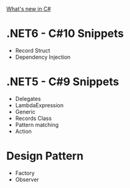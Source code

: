 [What's new in C#](https://docs.microsoft.com/de-de/dotnet/csharp/whats-new/csharp-9)
# .NET6 - C#10 Snippets
* Record Struct
* Dependency Injection
# .NET5 - C#9 Snippets
* Delegates
* LambdaExpression
* Generic
* Records Class
* Pattern matching
* Action
# Design Pattern
* Factory 
* Observer

